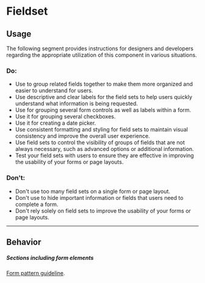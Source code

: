 # Fieldset

<TableOfContents></TableOfContents>

## Usage

The following segment provides instructions for designers and developers regarding the appropriate utilization of this
component in various situations.

### Do:

- Use to group related fields together to make them more organized and easier to understand for users.
- Use descriptive and clear labels for the field sets to help users quickly understand what information is being
  requested.
- Use for grouping several form controls as well as labels within a form.
- Use it for grouping several checkboxes.
- Use it for creating a date picker.
- Use consistent formatting and styling for field sets to maintain visual consistency and improve the overall user
  experience.
- Use field sets to control the visibility of groups of fields that are not always necessary, such as advanced options
  or additional information.
- Test your field sets with users to ensure they are effective in improving the usability of your forms or page layouts.

### Don't:

- Don't use too many field sets on a single form or page layout.
- Don't use to hide important information or fields that users need to complete a form.
- Don't rely solely on field sets to improve the usability of your forms or page layouts.

---

## Behavior

##### Sections including form elements

[Form pattern guideline](patterns/forms).
